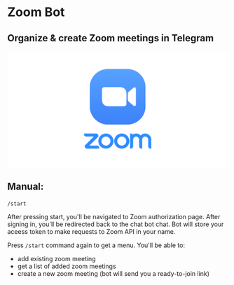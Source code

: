 # Zoom Bot

## Organize & create Zoom meetings in Telegram


![title](Zoom-icon-logo1.png)

## Manual:

`/start`

After pressing start, you'll be navigated to Zoom authorization page. After signing in, you'll  be redirected back to the chat bot chat. Bot will store your aceess token to make requests to Zoom API in your name.

Press `/start` command again to get a menu. You'll be able to:
- add existing zoom meeting
- get a list of added zoom meetings
- create a new zoom meeting (bot will send you a ready-to-join link)
